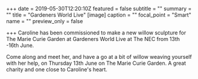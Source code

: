 +++
date = 2019-05-30T12:20:10Z
featured = false
subtitle = ""
summary = ""
title = "Gardeners World Live"
[image]
caption = ""
focal_point = "Smart"
name = ""
preview_only = false

+++
Caroline has been commissioned to make a new willow sculpture for The Marie Curie Garden at Gardeners World Live at The NEC from 13th -16th June.

Come along and meet her, and have a go at a bit of willow weaving yourself with her help, on Thursday 13th June on The Marie Curie Garden. A great charity and one close to Caroline's heart.